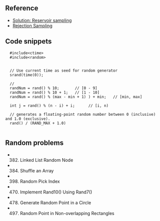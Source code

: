 ## Reference
- [Solution: Reservoir sampling](https://en.wikipedia.org/wiki/Reservoir_sampling)
- [Rejection Sampling]()
## Code snippets
```
  #include<ctime> 
  #include<random> 


  // Use current time as seed for random generator 
  srand(time(0));

  // 
  randNum = rand() % 10;       // [0 - 9]
  randNum = rand() % 10 + 1;   // [1 - 10]
  randNum = rand() % (max - min + 1) ) + min;   // [min, max]
  
  int j = rand() % (n - i) + i;      // [i, n)
  
  // generates a floating-point random number between 0 (inclusive) and 1.0 (exclusive).
  rand() / (RAND_MAX + 1.0) 
  
```

## Random problems
- 382. Linked List Random Node
- 384. Shuffle an Array
- 398. Random Pick Index
- 470. Implement Rand10() Using Rand7()
- 478. Generate Random Point in a Circle
- 497. Random Point in Non-overlapping Rectangles
